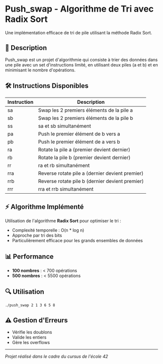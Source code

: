 # Push_swap - Algorithme de Tri avec Radix Sort

Une implémentation efficace de tri de pile utilisant la méthode Radix Sort.

## 📝 Description

Push_swap est un projet d'algorithmie qui consiste à trier des données dans une pile avec un set d'instructions limité, en utilisant deux piles (a et b) et en minimisant le nombre d'opérations.

## 🛠️ Instructions Disponibles

| Instruction | Description |
|-------------|-------------|
| sa | Swap les 2 premiers éléments de la pile a |
| sb | Swap les 2 premiers éléments de la pile b |
| ss | sa et sb simultanément |
| pa | Push le premier élément de b vers a |
| pb | Push le premier élément de a vers b |
| ra | Rotate la pile a (premier devient dernier) |
| rb | Rotate la pile b (premier devient dernier) |
| rr | ra et rb simultanément |
| rra | Reverse rotate pile a (dernier devient premier) |
| rrb | Reverse rotate pile b (dernier devient premier) |
| rrr | rra et rrb simultanément |

## ⚡ Algorithme Implémenté

Utilisation de l'algorithme **Radix Sort** pour optimiser le tri :
- Complexité temporelle : O(n * log n)
- Approche par tri des bits
- Particulièrement efficace pour les grands ensembles de données

## 📊 Performance

- **100 nombres** : < 700 opérations
- **500 nombres** : < 5500 opérations

## 🔍 Utilisation

```bash
./push_swap 2 1 3 6 5 8
```

## ⚠️ Gestion d'Erreurs
- Vérifie les doublons
- Valide les entiers
- Gère les overflows

---
*Projet réalisé dans le cadre du cursus de l'école 42*
